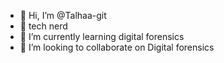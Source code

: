 - 👋 Hi, I’m @Talhaa-git
- 👀 tech nerd 
- 🌱 I’m currently learning digital forensics
- 💞️ I’m looking to collaborate on Digital forensics

<!---
Talhaa-git/Talhaa-git is a ✨ special ✨ repository because its `README.md` (this file) appears on your GitHub profile.
You can click the Preview link to take a look at your changes.
--->
